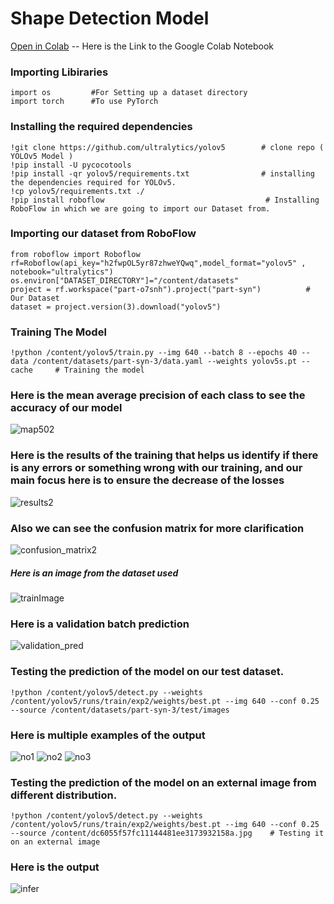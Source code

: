 # Shape Detection Model

[Open in Colab](https://colab.research.google.com/drive/16uytse5hdZFU1QCnMSICPkGqO5xo486f?usp=sharing) -- Here is the Link to the Google Colab Notebook

### Importing Libiraries
```
import os         #For Setting up a dataset directory 
import torch      #To use PyTorch
```
### Installing the required dependencies
```
!git clone https://github.com/ultralytics/yolov5        # clone repo ( YOLOv5 Model )
!pip install -U pycocotools
!pip install -qr yolov5/requirements.txt                # installing the dependencies required for YOLOv5.
!cp yolov5/requirements.txt ./
!pip install roboflow                                    # Installing RoboFlow in which we are going to import our Dataset from.
```
### Importing our dataset from RoboFlow
```
from roboflow import Roboflow
rf=Roboflow(api_key="h2fwpOL5yr87zhweYQwq",model_format="yolov5" , notebook="ultralytics")
os.environ["DATASET_DIRECTORY"]="/content/datasets"
project = rf.workspace("part-o7snh").project("part-syn")          # Our Dataset
dataset = project.version(3).download("yolov5")
```
### Training The Model
```
!python /content/yolov5/train.py --img 640 --batch 8 --epochs 40 --data /content/datasets/part-syn-3/data.yaml --weights yolov5s.pt --cache     # Training the model
```
### Here is the mean average precision of each class to see the accuracy of our model

![map502](https://github.com/AhmedSaleh627/Eagles/assets/88249795/179e63e2-1282-45c4-90a7-4ac58e8b6d0f)


### Here is the results of the training that helps us identify if there is any errors or something wrong with our training, and our main focus here is to ensure the decrease of the losses

![results2](https://github.com/AhmedSaleh627/Eagles/assets/88249795/31fc7e49-ecc3-4975-a11d-92bafb59f18f)


### Also we can see the confusion matrix for more clarification

![confusion_matrix2](https://github.com/AhmedSaleh627/Eagles/assets/88249795/acdae02d-7c1a-471d-b3e1-abf1e613b70f)


##### Here is an image from the dataset used
![trainImage](https://github.com/AhmedSaleh627/Eagles/assets/88249795/ec1b7c33-11f8-42c0-97b6-d363b2ee4d76)

### Here is a validation batch prediction

![validation_pred](https://github.com/AhmedSaleh627/Eagles/assets/88249795/fa90fc36-15d5-4f67-88ae-5fadc2300d4f)

### Testing the prediction of the model on our test dataset.
```
!python /content/yolov5/detect.py --weights /content/yolov5/runs/train/exp2/weights/best.pt --img 640 --conf 0.25 --source /content/datasets/part-syn-3/test/images
```
###  Here is multiple examples of the output

![no1](https://github.com/AhmedSaleh627/Eagles/assets/88249795/8a310f9e-3384-4a64-bd52-76bd18ee2748)
![no2](https://github.com/AhmedSaleh627/Eagles/assets/88249795/8b1ac462-9636-4320-ad2f-8f717052c102)
![no3](https://github.com/AhmedSaleh627/Eagles/assets/88249795/393aabda-4386-48a1-9334-c5a8e0c80b60)

### Testing the prediction of the model on an external image from different distribution.
```
!python /content/yolov5/detect.py --weights /content/yolov5/runs/train/exp2/weights/best.pt --img 640 --conf 0.25 --source /content/dc6055f57fc11144481ee3173932158a.jpg    # Testing it on an external image
```

###  Here is the output

![infer](https://github.com/AhmedSaleh627/Eagles/assets/88249795/254b1e0a-a7ad-4e1f-896b-ba5fc9ab24ff)

